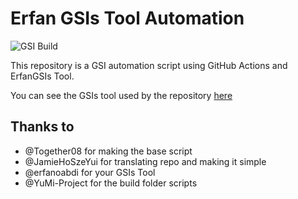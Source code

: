 # Erfan GSIs Tool Automation

![GSI Build](https://github.com/HitaloSama/GSI-Automation/workflows/GSI%20Build/badge.svg)

This repository is a GSI automation script using GitHub Actions and ErfanGSIs Tool.

You can see the GSIs tool used by the repository [here](https://github.com/HitaloSama/ErfanGSIs)

## Thanks to

* @Together08 for making the base script
* @JamieHoSzeYui for translating repo and making it simple
* @erfanoabdi for your GSIs Tool
* @YuMi-Project for the build folder scripts
